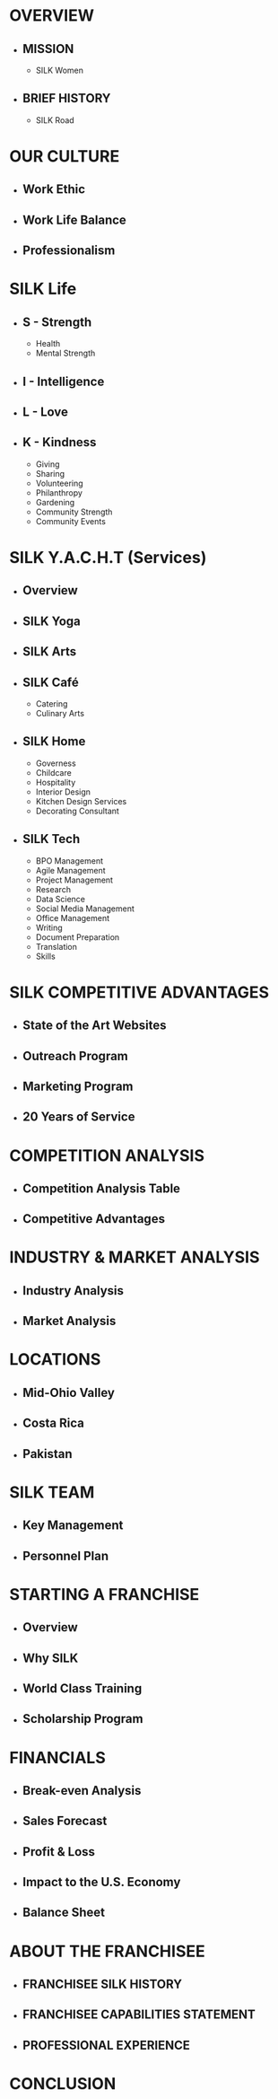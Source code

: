 # OVERVIEW
- ## MISSION
  + SILK Women
- ## BRIEF HISTORY
  + SILK Road

# OUR CULTURE 
- ## Work Ethic
- ## Work Life Balance
- ## Professionalism

# SILK Life
- ## S - Strength
    + Health
    + Mental Strength
- ## I - Intelligence
- ## L - Love
- ## K - Kindness
    + Giving
    + Sharing
    + Volunteering
    + Philanthropy
    + Gardening
    + Community Strength
    + Community Events

# SILK Y.A.C.H.T (Services)
- ## Overview
- ## SILK Yoga
- ## SILK Arts
- ## SILK Café
    + Catering
    + Culinary Arts
- ## SILK Home
    + Governess
    + Childcare
    + Hospitality
    + Interior Design
    + Kitchen Design Services
    + Decorating Consultant
- ## SILK Tech
  + BPO Management
  + Agile Management
  + Project Management
  + Research
  + Data Science
  + Social Media Management
  + Office Management
  + Writing
  + Document Preparation
  + Translation
  + Skills

# SILK COMPETITIVE ADVANTAGES
- ## State of the Art Websites
- ## Outreach Program
- ## Marketing Program
- ## 20 Years of Service

# COMPETITION ANALYSIS
- ## Competition Analysis Table
- ## Competitive Advantages

# INDUSTRY & MARKET ANALYSIS
- ## Industry Analysis
- ## Market Analysis

# LOCATIONS
- ## Mid-Ohio Valley
- ## Costa Rica
- ## Pakistan

# SILK TEAM
- ## Key Management 
- ## Personnel Plan

# STARTING A FRANCHISE
- ## Overview
- ## Why SILK
- ## World Class Training
- ## Scholarship Program

# FINANCIALS
- ## Break-even Analysis
- ## Sales Forecast
- ## Profit & Loss
- ## Impact to the U.S. Economy
- ## Balance Sheet

# ABOUT THE FRANCHISEE
- ## FRANCHISEE SILK HISTORY
- ## FRANCHISEE CAPABILITIES STATEMENT
- ## PROFESSIONAL EXPERIENCE
 
# CONCLUSION